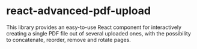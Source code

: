 # react-advanced-pdf-upload
This library provides an easy-to-use React component for interactively creating a single PDF file out of several uploaded ones, with the possibility to concatenate, reorder, remove and rotate pages.
